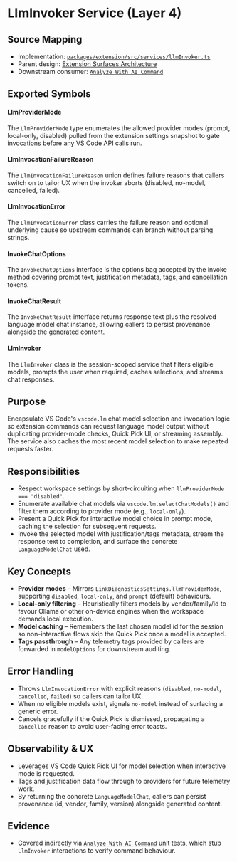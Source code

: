 # LlmInvoker Service (Layer 4)

## Source Mapping
- Implementation: [`packages/extension/src/services/llmInvoker.ts`](../../../packages/extension/src/services/llmInvoker.ts)
- Parent design: [Extension Surfaces Architecture](../../layer-3/extension-surfaces.mdmd.md)
- Downstream consumer: [`Analyze With AI Command`](../extension-commands/analyzeWithAI.mdmd.md)

## Exported Symbols

#### LlmProviderMode
The `LlmProviderMode` type enumerates the allowed provider modes (prompt, local-only, disabled) pulled from the extension settings snapshot to gate invocations before any VS Code API calls run.

#### LlmInvocationFailureReason
The `LlmInvocationFailureReason` union defines failure reasons that callers switch on to tailor UX when the invoker aborts (disabled, no-model, cancelled, failed).

#### LlmInvocationError
The `LlmInvocationError` class carries the failure reason and optional underlying cause so upstream commands can branch without parsing strings.

#### InvokeChatOptions
The `InvokeChatOptions` interface is the options bag accepted by the invoke method covering prompt text, justification metadata, tags, and cancellation tokens.

#### InvokeChatResult
The `InvokeChatResult` interface returns response text plus the resolved language model chat instance, allowing callers to persist provenance alongside the generated content.

#### LlmInvoker
The `LlmInvoker` class is the session-scoped service that filters eligible models, prompts the user when required, caches selections, and streams chat responses.

## Purpose
Encapsulate VS Code's `vscode.lm` chat model selection and invocation logic so extension commands can request language model output without duplicating provider-mode checks, Quick Pick UI, or streaming assembly. The service also caches the most recent model selection to make repeated requests faster.

## Responsibilities
- Respect workspace settings by short-circuiting when `llmProviderMode === "disabled"`.
- Enumerate available chat models via `vscode.lm.selectChatModels()` and filter them according to provider mode (e.g., `local-only`).
- Present a Quick Pick for interactive model choice in prompt mode, caching the selection for subsequent requests.
- Invoke the selected model with justification/tags metadata, stream the response text to completion, and surface the concrete `LanguageModelChat` used.

## Key Concepts
- **Provider modes** – Mirrors `LinkDiagnosticsSettings.llmProviderMode`, supporting `disabled`, `local-only`, and `prompt` (default) behaviours.
- **Local-only filtering** – Heuristically filters models by vendor/family/id to favour Ollama or other on-device engines when the workspace demands local execution.
- **Model caching** – Remembers the last chosen model id for the session so non-interactive flows skip the Quick Pick once a model is accepted.
- **Tags passthrough** – Any telemetry tags provided by callers are forwarded in `modelOptions` for downstream auditing.

## Error Handling
- Throws `LlmInvocationError` with explicit reasons (`disabled`, `no-model`, `cancelled`, `failed`) so callers can tailor UX.
- When no eligible models exist, signals `no-model` instead of surfacing a generic error.
- Cancels gracefully if the Quick Pick is dismissed, propagating a `cancelled` reason to avoid user-facing error toasts.

## Observability & UX
- Leverages VS Code Quick Pick UI for model selection when interactive mode is requested.
- Tags and justification data flow through to providers for future telemetry work.
- By returning the concrete `LanguageModelChat`, callers can persist provenance (id, vendor, family, version) alongside generated content.

## Evidence
- Covered indirectly via [`Analyze With AI Command`](../extension-commands/analyzeWithAI.mdmd.md) unit tests, which stub `LlmInvoker` interactions to verify command behaviour.

